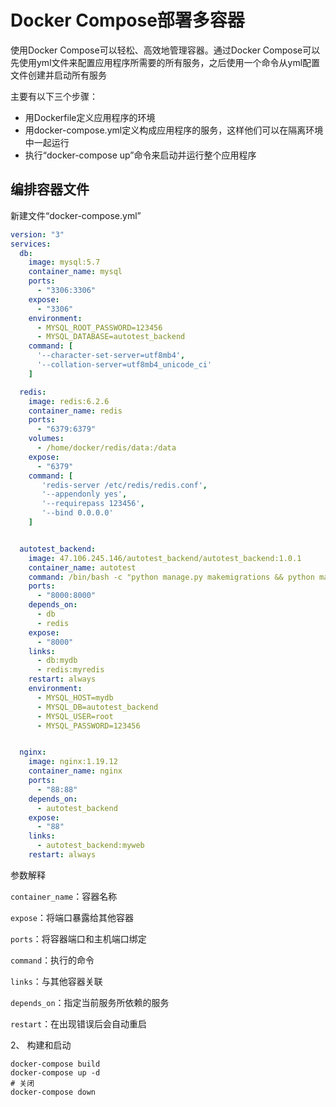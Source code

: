 # Docker Compose部署多容器

使用Docker Compose可以轻松、高效地管理容器。通过Docker Compose可以先使用yml文件来配置应用程序所需要的所有服务，之后使用一个命令从yml配置文件创建并启动所有服务

主要有以下三个步骤：
   * 用Dockerfile定义应用程序的环境
   * 用docker-compose.yml定义构成应用程序的服务，这样他们可以在隔离环境中一起运行
   * 执行“docker-compose up”命令来启动并运行整个应用程序

## 编排容器文件
新建文件“docker-compose.yml”
```yml
version: "3"
services:
  db:
    image: mysql:5.7
    container_name: mysql
    ports:
      - "3306:3306"
    expose:
      - "3306"
    environment:
      - MYSQL_ROOT_PASSWORD=123456
      - MYSQL_DATABASE=autotest_backend
    command: [
      '--character-set-server=utf8mb4',
      '--collation-server=utf8mb4_unicode_ci'
    ]

  redis:
    image: redis:6.2.6
    container_name: redis
    ports:
      - "6379:6379"
    volumes:
      - /home/docker/redis/data:/data
    expose:
      - "6379"
    command: [
       'redis-server /etc/redis/redis.conf',
       '--appendonly yes',
       '--requirepass 123456',
       '--bind 0.0.0.0'
    ]


  autotest_backend:
    image: 47.106.245.146/autotest_backend/autotest_backend:1.0.1
    container_name: autotest
    command: /bin/bash -c "python manage.py makemigrations && python manager.py migrate && gunicorn -c gunicorn.py autotest_backend.wsgi:application"
    ports:
      - "8000:8000"
    depends_on:
      - db
      - redis
    expose:
      - "8000"
    links:
      - db:mydb
      - redis:myredis
    restart: always
    environment:
      - MYSQL_HOST=mydb
      - MYSQL_DB=autotest_backend
      - MYSQL_USER=root
      - MYSQL_PASSWORD=123456


  nginx:
    image: nginx:1.19.12
    container_name: nginx
    ports:
      - "88:88"
    depends_on:
      - autotest_backend
    expose:
      - "88"
    links:
      - autotest_backend:myweb
    restart: always

```
参数解释

`container_name`：容器名称

`expose`：将端口暴露给其他容器

`ports`：将容器端口和主机端口绑定

`command`：执行的命令

`links`：与其他容器关联

`depends_on`：指定当前服务所依赖的服务

`restart`：在出现错误后会自动重启

2、 构建和启动
```shell
docker-compose build
docker-compose up -d
# 关闭
docker-compose down
```




  
